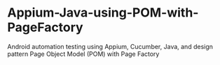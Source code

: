 # Appium-Java-using-POM-with-PageFactory
Android automation testing using Appium, Cucumber, Java, and design pattern Page Object Model (POM) with Page Factory
